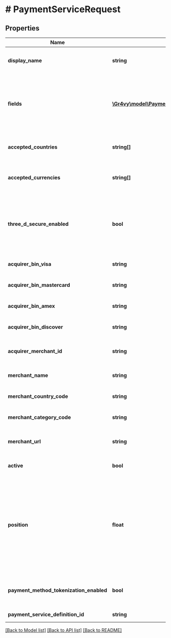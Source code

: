 # # PaymentServiceRequest

## Properties

Name | Type | Description | Notes
------------ | ------------- | ------------- | -------------
**display_name** | **string** | A custom name for the payment service. This will be shown in the Admin UI. |
**fields** | [**\Gr4vy\model\PaymentServiceUpdateFieldsInner[]**](PaymentServiceUpdateFieldsInner.md) | A list of fields, each containing a key-value pair for each field defined by the definition for this payment service e.g. for stripe-card &#x60;secret_key&#x60; is required and so must be sent within this field. |
**accepted_countries** | **string[]** | A list of countries that this payment service needs to support in ISO two-letter code format. |
**accepted_currencies** | **string[]** | A list of currencies that this payment service needs to support in ISO 4217 three-letter code format. |
**three_d_secure_enabled** | **bool** | Defines if 3-D Secure is enabled for the service (can only be enabled if the payment service definition supports the &#x60;three_d_secure_hosted&#x60; feature). This does not affect pass through 3-D Secure data. | [optional] [default to false]
**acquirer_bin_visa** | **string** | Acquiring institution identification code for VISA. | [optional]
**acquirer_bin_mastercard** | **string** | Acquiring institution identification code for Mastercard. | [optional]
**acquirer_bin_amex** | **string** | Acquiring institution identification code for Amex. | [optional]
**acquirer_bin_discover** | **string** | Acquiring institution identification code for Discover. | [optional]
**acquirer_merchant_id** | **string** | Merchant identifier used in authorisation requests (assigned by the acquirer). | [optional]
**merchant_name** | **string** | Merchant name (assigned by the acquirer). | [optional]
**merchant_country_code** | **string** | ISO 3166-1 numeric three-digit country code. | [optional]
**merchant_category_code** | **string** | Merchant category code that describes the business. | [optional]
**merchant_url** | **string** | Fully qualified URL of 3-D Secure requestor website or customer care site. | [optional]
**active** | **bool** | Defines if this service is currently active or not. | [optional] [default to true]
**position** | **float** | The numeric rank of a payment service. Payment services with a lower position value are processed first. When a payment services is inserted at a position, any payment services with the the same value or higher are shifted down a position accordingly. When left out, the payment service is inserted at the end of the list. | [optional]
**payment_method_tokenization_enabled** | **bool** | Defines if tokenization is enabled for the service (can only be enabled if the payment service definition supports it). | [optional] [default to false]
**payment_service_definition_id** | **string** | The ID of the payment service to use. |

[[Back to Model list]](../../README.md#models) [[Back to API list]](../../README.md#endpoints) [[Back to README]](../../README.md)
